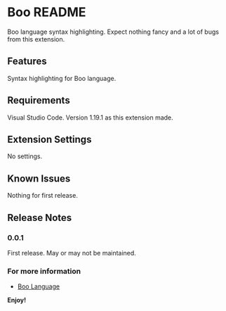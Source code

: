 # Boo README

Boo language syntax highlighting. Expect nothing fancy and a lot of bugs from this extension.

## Features

Syntax highlighting for Boo language.

## Requirements

Visual Studio Code. Version 1.19.1 as this extension made.

## Extension Settings

No settings.

## Known Issues

Nothing for first release.

## Release Notes

### 0.0.1

First release. May or may not be maintained.

### For more information

* [Boo Language](https://boo-language.github.io/)

**Enjoy!**